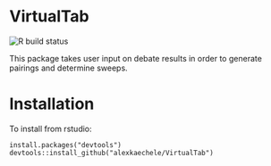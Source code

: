 # VirtualTab

![R build status](https://github.com/tidyverts/fable/workflows/R-CMD-check/badge.svg)

This package takes user input on debate results in order to generate pairings and determine sweeps. 


# Installation

To install from rstudio:

```
install.packages("devtools")
devtools::install_github("alexkaechele/VirtualTab")
```
